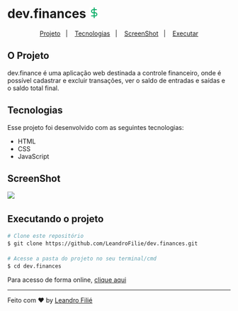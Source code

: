 # dev.finances <img src="./assets/favicon.png" />

<p align="center">
  <a href="#o-projeto">Projeto</a>&nbsp;&nbsp;&nbsp;|&nbsp;&nbsp;&nbsp;
  <a href="#tecnologias">Tecnologias</a>&nbsp;&nbsp;&nbsp;|&nbsp;&nbsp;&nbsp;
  <a href="#screenshot">ScreenShot</a>&nbsp;&nbsp;&nbsp;|&nbsp;&nbsp;&nbsp;
  <a href="#executando-o-projeto">Executar</a>
</p>

## O Projeto
dev.finance é uma aplicação web destinada a controle financeiro, onde é possível cadastrar e excluir transações, ver o saldo de entradas e saídas e o saldo total final.

## Tecnologias

Esse projeto foi desenvolvido com as seguintes tecnologias:

- HTML
- CSS
- JavaScript

## ScreenShot
<img src='.github/devices.png'>

## Executando o projeto

```bash
# Clone este repositório
$ git clone https://github.com/LeandroFilie/dev.finances.git

# Acesse a pasta do projeto no seu terminal/cmd
$ cd dev.finances
```
Para acesso de forma online, [clique aqui](https://dev-finances-leandrofilie.vercel.app/)

---

Feito com :heart: by [Leandro Filié](https://github.com/LeandroFilie)

